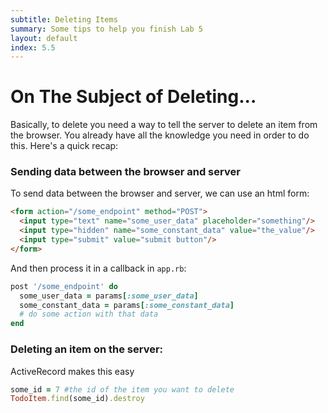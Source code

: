 ```yaml
---
subtitle: Deleting Items
summary: Some tips to help you finish Lab 5
layout: default
index: 5.5
---
```


# On The Subject of Deleting...

Basically, to delete you need a way to tell the server to delete an item from the browser. You already have all the knowledge you need in order to do this. Here's a quick recap:

### Sending data between the browser and server

To send data between the browser and server, we can use an html form:

```html
<form action="/some_endpoint" method="POST">
  <input type="text" name="some_user_data" placeholder="something"/>
  <input type="hidden" name="some_constant_data" value="the_value"/>
  <input type="submit" value="submit button"/>
</form>
```

And then process it in a callback in `app.rb`:

```ruby
post '/some_endpoint' do
  some_user_data = params[:some_user_data]
  some_constant_data = params[:some_constant_data]
  # do some action with that data
end
```

### Deleting an item on the server:

ActiveRecord makes this easy

```ruby
some_id = 7 #the id of the item you want to delete
TodoItem.find(some_id).destroy
```